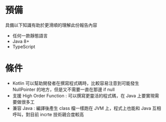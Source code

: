 # 預備

具備以下知識有助於更滑順的理解此份報告內容

- 任何一款靜態語言
- Java 8+
- TypeScript

# 條件

- Kotlin 可以幫助開發者在撰寫程式碼時，比較容易注意到可能發生 NullPointer 的地方，但是又不需要一直在那邊 if null
- 支援 High Order Function : 可以撰寫更靈活的程式碼，在 Java 上要實現需要做很多工
- 兼容 Java : 編譯後產生 class 檔一樣跑在 JVM 上，程式上也能和 Java 互相呼叫，對目前 incrte 技術親合度較高
